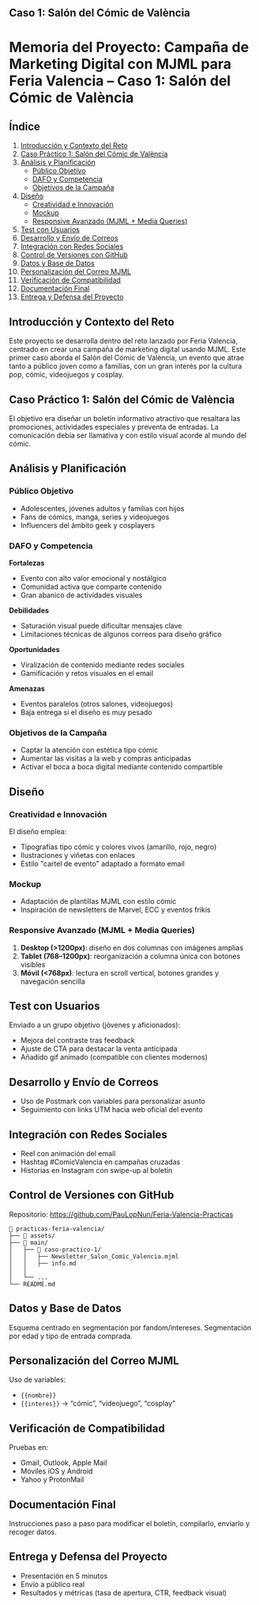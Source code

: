 ## Caso 1: Salón del Cómic de València


# Memoria del Proyecto: Campaña de Marketing Digital con MJML para Feria Valencia – Caso 1: Salón del Cómic de València

## Índice

1. [Introducción y Contexto del Reto](#introducción-y-contexto-del-reto)
2. [Caso Práctico 1: Salón del Cómic de València](#caso-práctico-1-salón-del-cómic-de-valència)
3. [Análisis y Planificación](#análisis-y-planificación)
   - [Público Objetivo](#público-objetivo)
   - [DAFO y Competencia](#dafo-y-competencia)
   - [Objetivos de la Campaña](#objetivos-de-la-campaña)
4. [Diseño](#diseño)
   - [Creatividad e Innovación](#creatividad-e-innovación)
   - [Mockup](#mockup)
   - [Responsive Avanzado (MJML + Media Queries)](#responsive-avanzado-mjml--media-queries)
5. [Test con Usuarios](#test-con-usuarios)
6. [Desarrollo y Envío de Correos](#desarrollo-y-envío-de-correos)
7. [Integración con Redes Sociales](#integración-con-redes-sociales)
8. [Control de Versiones con GitHub](#control-de-versiones-con-github)
9. [Datos y Base de Datos](#datos-y-base-de-datos)
10. [Personalización del Correo MJML](#personalización-del-correo-mjml)
11. [Verificación de Compatibilidad](#verificación-de-compatibilidad)
12. [Documentación Final](#documentación-final)
13. [Entrega y Defensa del Proyecto](#entrega-y-defensa-del-proyecto)

## Introducción y Contexto del Reto

Este proyecto se desarrolla dentro del reto lanzado por Feria Valencia, centrado en crear una campaña de marketing digital usando MJML. Este primer caso aborda el Salón del Cómic de València, un evento que atrae tanto a público joven como a familias, con un gran interés por la cultura pop, cómic, videojuegos y cosplay.

## Caso Práctico 1: Salón del Cómic de València

El objetivo era diseñar un boletín informativo atractivo que resaltara las promociones, actividades especiales y preventa de entradas. La comunicación debía ser llamativa y con estilo visual acorde al mundo del cómic.

## Análisis y Planificación

### Público Objetivo

- Adolescentes, jóvenes adultos y familias con hijos
- Fans de cómics, manga, series y videojuegos
- Influencers del ámbito geek y cosplayers

### DAFO y Competencia

**Fortalezas**
- Evento con alto valor emocional y nostálgico
- Comunidad activa que comparte contenido
- Gran abanico de actividades visuales

**Debilidades**
- Saturación visual puede dificultar mensajes clave
- Limitaciones técnicas de algunos correos para diseño gráfico

**Oportunidades**
- Viralización de contenido mediante redes sociales
- Gamificación y retos visuales en el email

**Amenazas**
- Eventos paralelos (otros salones, videojuegos)
- Baja entrega si el diseño es muy pesado

### Objetivos de la Campaña

- Captar la atención con estética tipo cómic
- Aumentar las visitas a la web y compras anticipadas
- Activar el boca a boca digital mediante contenido compartible

## Diseño

### Creatividad e Innovación

El diseño emplea:
- Tipografías tipo cómic y colores vivos (amarillo, rojo, negro)
- Ilustraciones y viñetas con enlaces
- Estilo "cartel de evento" adaptado a formato email

### Mockup

- Adaptación de plantillas MJML con estilo cómic
- Inspiración de newsletters de Marvel, ECC y eventos frikis

### Responsive Avanzado (MJML + Media Queries)

1. **Desktop (>1200px)**: diseño en dos columnas con imágenes amplias
2. **Tablet (768–1200px)**: reorganización a columna única con botones visibles
3. **Móvil (<768px)**: lectura en scroll vertical, botones grandes y navegación sencilla

## Test con Usuarios

Enviado a un grupo objetivo (jóvenes y aficionados):
- Mejora del contraste tras feedback
- Ajuste de CTA para destacar la venta anticipada
- Añadido gif animado (compatible con clientes modernos)

## Desarrollo y Envío de Correos

- Uso de Postmark con variables para personalizar asunto
- Seguimiento con links UTM hacia web oficial del evento

## Integración con Redes Sociales

- Reel con animación del email
- Hashtag #ComicValencia en campañas cruzadas
- Historias en Instagram con swipe-up al boletín

## Control de Versiones con GitHub

Repositorio: https://github.com/PauLopNun/Feria-Valencia-Practicas

```plaintext
📁 practicas-feria-valencia/
├── 📁 assets/
├── 📁 main/
│   ├── 📁 caso-practico-1/
│   │   ├── Newsletter_Salon_Comic_Valencia.mjml
│   │   ├── info.md
│   │   
│   └── ...
└── README.md
```

## Datos y Base de Datos

Esquema centrado en segmentación por fandom/intereses. Segmentación por edad y tipo de entrada comprada.

## Personalización del Correo MJML

Uso de variables:
- `{{nombre}}`
- `{{interes}}` → “cómic”, “videojuego”, “cosplay”

## Verificación de Compatibilidad

Pruebas en:
- Gmail, Outlook, Apple Mail
- Móviles iOS y Android
- Yahoo y ProtonMail

## Documentación Final

Instrucciones paso a paso para modificar el boletín, compilarlo, enviarlo y recoger datos.

## Entrega y Defensa del Proyecto

- Presentación en 5 minutos
- Envío a público real
- Resultados y métricas (tasa de apertura, CTR, feedback visual)